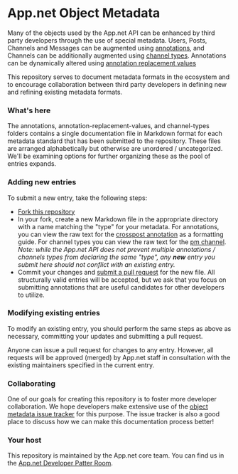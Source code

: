 # App.net Object Metadata

Many of the objects used by the App.net API can be enhanced by third party developers through the use of special metadata. Users, Posts, Channels and Messages can be augmented using [annotations](http://developers.app.net/docs/meta/annotations/), and Channels can be additionally augmented using [channel types](http://developers.app.net/docs/resources/channel/#channel-types). Annotations can be dynamically altered using [annotation replacement values](http://developers.app.net/docs/meta/annotations/#annotation-replacement-values)

This repository serves to document metadata formats in the ecosystem and to encourage collaboration between third party developers in defining new and refining existing metadata formats.

### What's here

The annotations, annotation-replacement-values, and channel-types folders contains a single documentation file in Markdown format for each metadata standard that has been submitted to the repository. These files are arranged alphabetically but otherwise are unordered / uncategorized. We'll be examining options for further organizing these as the pool of entries expands.

### Adding new entries

To submit a new entry, take the following steps:

* [Fork this repository](https://help.github.com/articles/fork-a-repo)
* In your fork, create a new Markdown file in the appropriate directory with a name matching the "type" for your metadata. For annotations, you can view the raw text for the [crosspost annotation](https://raw.github.com/appdotnet/object-metadata/master/annotations/net.app.core.crosspost.md) as a formatting guide. For channel types you can view the raw text for the [pm channel](https://raw.github.com/appdotnet/object-metadata/master/channel-types/net.app.core.pm.md).  _Note: while the App.net API does not prevent multiple annotations / channels types from declaring the same "type", any **new** entry you submit here should not conflict with an existing entry._
* Commit your changes and [submit a pull request](https://help.github.com/articles/using-pull-requests) for the new file. All structurally valid entries will be accepted, but we ask that you focus on submitting annotations that are useful candidates for other developers to utilize.

### Modifying existing entries

To modify an existing entry, you should perform the same steps as above as necessary, committing your updates and submitting a pull request. 

Anyone can issue a pull request for changes to any entry. However, all requests will be approved (merged) by App.net staff in consultation with the existing maintainers specified in the current entry.

### Collaborating

One of our goals for creating this repository is to foster more developer collaboration. We hope developers make extensive use of the [object metadata issue tracker](https://github.com/appdotnet/object-metadata/issues) for this purpose. The issue tracker is also a good place to discuss how we can make this documentation process better!

### Your host

This repository is maintained by the App.net core team. You can find us in the [App.net Developer Patter Room](http://patter-app.net/room.html?channel=1383).
